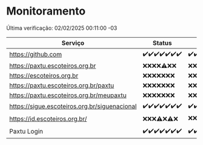 # Monitoramento

Última verificação: 02/02/2025 00:11:00 -03

|Serviço|Status|Últimas 24h|
|---|---|---|
|https://github.com|<span title="2025-01-26: OK=23">✔️</span><span title="2025-01-27: OK=23">✔️</span><span title="2025-01-28: OK=23">✔️</span><span title="2025-01-29: OK=23">✔️</span><span title="2025-01-30: OK=23">✔️</span><span title="2025-01-31: OK=23">✔️</span><span title="2025-02-01: OK=2">✔️</span>|<span title="01/02/2025 00:13:00 -03 : 200">✔️</span><span title="01/02/2025 01:09:00 -03 : 200">✔️</span><span title="01/02/2025 02:07:00 -03 : 200">✔️</span><span title="01/02/2025 03:10:00 -03 : 200">✔️</span><span title="01/02/2025 04:07:00 -03 : 200">✔️</span><span title="01/02/2025 05:09:00 -03 : 200">✔️</span><span title="01/02/2025 06:08:00 -03 : 200">✔️</span><span title="01/02/2025 07:07:00 -03 : 200">✔️</span><span title="01/02/2025 08:05:00 -03 : 200">✔️</span><span title="01/02/2025 09:13:00 -03 : 200">✔️</span><span title="01/02/2025 10:10:00 -03 : 200">✔️</span><span title="01/02/2025 11:06:00 -03 : 200">✔️</span><span title="01/02/2025 12:07:00 -03 : 200">✔️</span><span title="01/02/2025 13:08:00 -03 : 200">✔️</span><span title="01/02/2025 14:05:00 -03 : 200">✔️</span><span title="01/02/2025 15:09:00 -03 : 200">✔️</span><span title="01/02/2025 16:04:00 -03 : 200">✔️</span><span title="01/02/2025 17:07:00 -03 : 200">✔️</span><span title="01/02/2025 18:07:00 -03 : 200">✔️</span><span title="01/02/2025 19:06:00 -03 : 200">✔️</span><span title="01/02/2025 20:07:00 -03 : 200">✔️</span><span title="01/02/2025 21:42:00 -03 : 200">✔️</span><span title="01/02/2025 23:10:00 -03 : 200">✔️</span><span title="02/02/2025 00:11:00 -03 : 200">✔️</span>|
|https://paxtu.escoteiros.org.br|<span title="2025-01-26: Falhas=23">❌</span><span title="2025-01-27: Falhas=23">❌</span><span title="2025-01-28: Falhas=23">❌</span><span title="2025-01-29: Falhas=23">❌</span><span title="2025-01-30: OK=1, Falhas=22">⚠️</span><span title="2025-01-31: Falhas=23">❌</span><span title="2025-02-01: Falhas=2">❌</span>|<span title="01/02/2025 00:13:00 -03 : 403">❌</span><span title="01/02/2025 01:09:00 -03 : 403">❌</span><span title="01/02/2025 02:07:00 -03 : 403">❌</span><span title="01/02/2025 03:10:00 -03 : 403">❌</span><span title="01/02/2025 04:07:00 -03 : 403">❌</span><span title="01/02/2025 05:09:00 -03 : 403">❌</span><span title="01/02/2025 06:08:00 -03 : 403">❌</span><span title="01/02/2025 07:07:00 -03 : 403">❌</span><span title="01/02/2025 08:05:00 -03 : 403">❌</span><span title="01/02/2025 09:13:00 -03 : 403">❌</span><span title="01/02/2025 10:10:00 -03 : 403">❌</span><span title="01/02/2025 11:06:00 -03 : 403">❌</span><span title="01/02/2025 12:07:00 -03 : 403">❌</span><span title="01/02/2025 13:08:00 -03 : 403">❌</span><span title="01/02/2025 14:05:00 -03 : 403">❌</span><span title="01/02/2025 15:09:00 -03 : 403">❌</span><span title="01/02/2025 16:04:00 -03 : 403">❌</span><span title="01/02/2025 17:07:00 -03 : 403">❌</span><span title="01/02/2025 18:07:00 -03 : 403">❌</span><span title="01/02/2025 19:06:00 -03 : 403">❌</span><span title="01/02/2025 20:07:00 -03 : 403">❌</span><span title="01/02/2025 21:42:00 -03 : 403">❌</span><span title="01/02/2025 23:10:00 -03 : 403">❌</span><span title="02/02/2025 00:11:00 -03 : 403">❌</span>|
|https://escoteiros.org.br|<span title="2025-01-26: Falhas=23">❌</span><span title="2025-01-27: Falhas=23">❌</span><span title="2025-01-28: Falhas=23">❌</span><span title="2025-01-29: Falhas=23">❌</span><span title="2025-01-30: Falhas=23">❌</span><span title="2025-01-31: Falhas=23">❌</span><span title="2025-02-01: Falhas=2">❌</span>|<span title="01/02/2025 00:13:00 -03 : 403">❌</span><span title="01/02/2025 01:09:00 -03 : 403">❌</span><span title="01/02/2025 02:07:00 -03 : 403">❌</span><span title="01/02/2025 03:10:00 -03 : 403">❌</span><span title="01/02/2025 04:07:00 -03 : 403">❌</span><span title="01/02/2025 05:09:00 -03 : 403">❌</span><span title="01/02/2025 06:08:00 -03 : 403">❌</span><span title="01/02/2025 07:08:00 -03 : 403">❌</span><span title="01/02/2025 08:05:00 -03 : 403">❌</span><span title="01/02/2025 09:13:00 -03 : 403">❌</span><span title="01/02/2025 10:10:00 -03 : 403">❌</span><span title="01/02/2025 11:06:00 -03 : 403">❌</span><span title="01/02/2025 12:07:00 -03 : 403">❌</span><span title="01/02/2025 13:08:00 -03 : 403">❌</span><span title="01/02/2025 14:05:00 -03 : 403">❌</span><span title="01/02/2025 15:09:00 -03 : 403">❌</span><span title="01/02/2025 16:04:00 -03 : 403">❌</span><span title="01/02/2025 17:07:00 -03 : 403">❌</span><span title="01/02/2025 18:07:00 -03 : 403">❌</span><span title="01/02/2025 19:06:00 -03 : 403">❌</span><span title="01/02/2025 20:07:00 -03 : 403">❌</span><span title="01/02/2025 21:42:00 -03 : 403">❌</span><span title="01/02/2025 23:10:00 -03 : 403">❌</span><span title="02/02/2025 00:11:00 -03 : 403">❌</span>|
|https://paxtu.escoteiros.org.br/paxtu|<span title="2025-01-26: Falhas=23">❌</span><span title="2025-01-27: Falhas=23">❌</span><span title="2025-01-28: Falhas=23">❌</span><span title="2025-01-29: Falhas=23">❌</span><span title="2025-01-30: Falhas=23">❌</span><span title="2025-01-31: Falhas=23">❌</span><span title="2025-02-01: Falhas=2">❌</span>|<span title="01/02/2025 00:13:00 -03 : 403">❌</span><span title="01/02/2025 01:09:00 -03 : 403">❌</span><span title="01/02/2025 02:07:00 -03 : 403">❌</span><span title="01/02/2025 03:10:00 -03 : 403">❌</span><span title="01/02/2025 04:07:00 -03 : 403">❌</span><span title="01/02/2025 05:09:00 -03 : 403">❌</span><span title="01/02/2025 06:08:00 -03 : 403">❌</span><span title="01/02/2025 07:08:00 -03 : 403">❌</span><span title="01/02/2025 08:05:00 -03 : 403">❌</span><span title="01/02/2025 09:13:00 -03 : 403">❌</span><span title="01/02/2025 10:10:00 -03 : 403">❌</span><span title="01/02/2025 11:06:00 -03 : 403">❌</span><span title="01/02/2025 12:07:00 -03 : 403">❌</span><span title="01/02/2025 13:08:00 -03 : 403">❌</span><span title="01/02/2025 14:05:00 -03 : 403">❌</span><span title="01/02/2025 15:09:00 -03 : 403">❌</span><span title="01/02/2025 16:04:00 -03 : 403">❌</span><span title="01/02/2025 17:07:00 -03 : 403">❌</span><span title="01/02/2025 18:07:00 -03 : 403">❌</span><span title="01/02/2025 19:06:00 -03 : 403">❌</span><span title="01/02/2025 20:07:00 -03 : 403">❌</span><span title="01/02/2025 21:42:00 -03 : 403">❌</span><span title="01/02/2025 23:10:00 -03 : 403">❌</span><span title="02/02/2025 00:11:00 -03 : 403">❌</span>|
|https://paxtu.escoteiros.org.br/meupaxtu|<span title="2025-01-26: Falhas=23">❌</span><span title="2025-01-27: Falhas=23">❌</span><span title="2025-01-28: Falhas=23">❌</span><span title="2025-01-29: Falhas=23">❌</span><span title="2025-01-30: Falhas=23">❌</span><span title="2025-01-31: Falhas=23">❌</span><span title="2025-02-01: Falhas=2">❌</span>|<span title="01/02/2025 00:13:00 -03 : 403">❌</span><span title="01/02/2025 01:09:00 -03 : 403">❌</span><span title="01/02/2025 02:07:00 -03 : 403">❌</span><span title="01/02/2025 03:11:00 -03 : 403">❌</span><span title="01/02/2025 04:07:00 -03 : 403">❌</span><span title="01/02/2025 05:09:00 -03 : 403">❌</span><span title="01/02/2025 06:08:00 -03 : 403">❌</span><span title="01/02/2025 07:08:00 -03 : 403">❌</span><span title="01/02/2025 08:05:00 -03 : 403">❌</span><span title="01/02/2025 09:13:00 -03 : 403">❌</span><span title="01/02/2025 10:10:00 -03 : 403">❌</span><span title="01/02/2025 11:06:00 -03 : 403">❌</span><span title="01/02/2025 12:07:00 -03 : 403">❌</span><span title="01/02/2025 13:08:00 -03 : 403">❌</span><span title="01/02/2025 14:05:00 -03 : 403">❌</span><span title="01/02/2025 15:09:00 -03 : 403">❌</span><span title="01/02/2025 16:04:00 -03 : 403">❌</span><span title="01/02/2025 17:07:00 -03 : 403">❌</span><span title="01/02/2025 18:07:00 -03 : 403">❌</span><span title="01/02/2025 19:06:00 -03 : 403">❌</span><span title="01/02/2025 20:07:00 -03 : 403">❌</span><span title="01/02/2025 21:42:00 -03 : 403">❌</span><span title="01/02/2025 23:10:00 -03 : 403">❌</span><span title="02/02/2025 00:11:00 -03 : 403">❌</span>|
|https://sigue.escoteiros.org.br/siguenacional|<span title="2025-01-26: OK=23">✔️</span><span title="2025-01-27: OK=23">✔️</span><span title="2025-01-28: OK=23">✔️</span><span title="2025-01-29: OK=23">✔️</span><span title="2025-01-30: OK=23">✔️</span><span title="2025-01-31: OK=23">✔️</span><span title="2025-02-01: OK=2">✔️</span>|<span title="01/02/2025 00:13:00 -03 : 200">✔️</span><span title="01/02/2025 01:09:00 -03 : 200">✔️</span><span title="01/02/2025 02:07:00 -03 : 200">✔️</span><span title="01/02/2025 03:11:00 -03 : 200">✔️</span><span title="01/02/2025 04:07:00 -03 : 200">✔️</span><span title="01/02/2025 05:09:00 -03 : 200">✔️</span><span title="01/02/2025 06:08:00 -03 : 200">✔️</span><span title="01/02/2025 07:08:00 -03 : 200">✔️</span><span title="01/02/2025 08:05:00 -03 : 200">✔️</span><span title="01/02/2025 09:13:00 -03 : 200">✔️</span><span title="01/02/2025 10:10:00 -03 : 200">✔️</span><span title="01/02/2025 11:06:00 -03 : 200">✔️</span><span title="01/02/2025 12:07:00 -03 : 200">✔️</span><span title="01/02/2025 13:08:00 -03 : 200">✔️</span><span title="01/02/2025 14:05:00 -03 : 200">✔️</span><span title="01/02/2025 15:09:00 -03 : 200">✔️</span><span title="01/02/2025 16:04:00 -03 : 200">✔️</span><span title="01/02/2025 17:07:00 -03 : 200">✔️</span><span title="01/02/2025 18:07:00 -03 : 200">✔️</span><span title="01/02/2025 19:06:00 -03 : 200">✔️</span><span title="01/02/2025 20:07:00 -03 : 200">✔️</span><span title="01/02/2025 21:42:00 -03 : 200">✔️</span><span title="01/02/2025 23:10:00 -03 : 200">✔️</span><span title="02/02/2025 00:11:00 -03 : 200">✔️</span>|
|https://id.escoteiros.org.br/|<span title="2025-01-26: Falhas=23">❌</span><span title="2025-01-27: Falhas=23">❌</span><span title="2025-01-28: Falhas=23">❌</span><span title="2025-01-29: OK=1, Falhas=22">⚠️</span><span title="2025-01-30: Falhas=23">❌</span><span title="2025-01-31: OK=1, Falhas=22">⚠️</span><span title="2025-02-01: Falhas=2">❌</span>|<span title="01/02/2025 00:13:00 -03 : 403">❌</span><span title="01/02/2025 01:09:00 -03 : 403">❌</span><span title="01/02/2025 02:07:00 -03 : 403">❌</span><span title="01/02/2025 03:11:00 -03 : 403">❌</span><span title="01/02/2025 04:07:00 -03 : 403">❌</span><span title="01/02/2025 05:09:00 -03 : 403">❌</span><span title="01/02/2025 06:08:00 -03 : 403">❌</span><span title="01/02/2025 07:08:00 -03 : 403">❌</span><span title="01/02/2025 08:05:00 -03 : 403">❌</span><span title="01/02/2025 09:13:00 -03 : 403">❌</span><span title="01/02/2025 10:10:00 -03 : 200">✔️</span><span title="01/02/2025 11:06:00 -03 : 403">❌</span><span title="01/02/2025 12:07:00 -03 : 403">❌</span><span title="01/02/2025 13:08:00 -03 : 403">❌</span><span title="01/02/2025 14:05:00 -03 : 403">❌</span><span title="01/02/2025 15:09:00 -03 : 403">❌</span><span title="01/02/2025 16:04:00 -03 : 403">❌</span><span title="01/02/2025 17:07:00 -03 : 403">❌</span><span title="01/02/2025 18:07:00 -03 : 403">❌</span><span title="01/02/2025 19:06:00 -03 : 403">❌</span><span title="01/02/2025 20:07:00 -03 : 403">❌</span><span title="01/02/2025 21:42:00 -03 : 403">❌</span><span title="01/02/2025 23:10:00 -03 : 403">❌</span><span title="02/02/2025 00:11:00 -03 : 403">❌</span>|
|Paxtu Login|<span title="2025-01-26: OK=23">✔️</span><span title="2025-01-27: OK=23">✔️</span><span title="2025-01-28: OK=23">✔️</span><span title="2025-01-29: OK=23">✔️</span><span title="2025-01-30: OK=23">✔️</span><span title="2025-01-31: OK=23">✔️</span><span title="2025-02-01: OK=2">✔️</span>|<span title="01/02/2025 00:13:00 -03 : 200">✔️</span><span title="01/02/2025 01:09:00 -03 : 200">✔️</span><span title="01/02/2025 02:07:00 -03 : 200">✔️</span><span title="01/02/2025 03:11:00 -03 : 200">✔️</span><span title="01/02/2025 04:07:00 -03 : 200">✔️</span><span title="01/02/2025 05:09:00 -03 : 200">✔️</span><span title="01/02/2025 06:08:00 -03 : 200">✔️</span><span title="01/02/2025 07:08:00 -03 : 200">✔️</span><span title="01/02/2025 08:05:00 -03 : 200">✔️</span><span title="01/02/2025 09:13:00 -03 : 200">✔️</span><span title="01/02/2025 10:10:00 -03 : 200">✔️</span><span title="01/02/2025 11:06:00 -03 : 200">✔️</span><span title="01/02/2025 12:07:00 -03 : 200">✔️</span><span title="01/02/2025 13:08:00 -03 : 200">✔️</span><span title="01/02/2025 14:05:00 -03 : 200">✔️</span><span title="01/02/2025 15:09:00 -03 : 200">✔️</span><span title="01/02/2025 16:04:00 -03 : 200">✔️</span><span title="01/02/2025 17:07:00 -03 : 200">✔️</span><span title="01/02/2025 18:07:00 -03 : 200">✔️</span><span title="01/02/2025 19:06:00 -03 : 200">✔️</span><span title="01/02/2025 20:07:00 -03 : 200">✔️</span><span title="01/02/2025 21:42:00 -03 : 200">✔️</span><span title="01/02/2025 23:10:00 -03 : 200">✔️</span><span title="02/02/2025 00:11:00 -03 : 200">✔️</span>|
